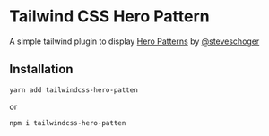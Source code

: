 # Tailwind CSS Hero Pattern

A simple tailwind plugin to display [Hero Patterns](http://www.heropatterns.com/) by [@steveschoger](https://twitter.com/steveschoger)

## Installation

`yarn add tailwindcss-hero-patten`

or 

`npm i tailwindcss-hero-patten`



